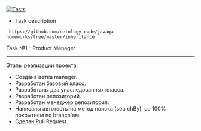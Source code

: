[![Tests](https://github.com/ValeriaBorisova/Radioman/actions/workflows/maven.yml/badge.svg)](https://github.com/ValeriaBorisova/Radioman/actions/workflows/maven.yml)

* Task description 

``` https://github.com/netology-code/javaqa-homeworks/tree/master/inheritance```

Task №1 - Product Manager
____________
Этапы реализации проекта:

* Создана ветка manager.
* Разработан базовый класс.
* Разработаны два унаследованных класса.
* Разработан репозиторий.
* Разработан менеджер репозитория.
* Написаны автотесты на метод поиска (searchBy), со 100% покрытием по branch'ам.
* Сделан Pull Request.
